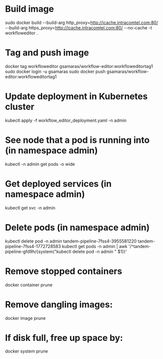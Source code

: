 # Build image
sudo docker build --build-arg http_proxy=http://icache.intracomtel.com:80/ --build-arg https_proxy=http://icache.intracomtel.com:80/ --no-cache -t workfloweditor .

# Tag and push image
docker tag workfloweditor gsamaras/workflow-editor:workfloweditortag1
sudo docker login -u gsamaras
sudo docker push gsamaras/workflow-editor:workfloweditortag1

# Update deployment in Kubernetes cluster
kubectl apply -f workflow_editor_deployment.yaml -n admin

# See node that a pod is running into (in namespace admin)
kubectl -n admin get pods -o wide

# Get deployed services (in namespace admin)
kubectl get svc -n admin

# Delete pods (in namespace admin)
kubectl delete pod -n admin tandem-pipeline-7fss4-3955581220 tandem-pipeline-7fss4-1772728583
kubectl get pods -n admin | awk '/^tandem-pipeline-gfd9h/{system("kubectl delete pod -n admin " $1)}'

# Remove stopped containers
docker container prune

# Remove dangling images:
docker image prune

# If disk full, free up space by:
docker system prune

